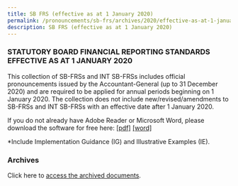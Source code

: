 ```yaml
---
title: SB FRS (effective as at 1 January 2020)
permalink: /pronouncements/sb-frs/archives/2020/effective-as-at-1-january-2020/
description: SB FRS (effective as at 1 January 2020)
---
```

### STATUTORY BOARD FINANCIAL REPORTING STANDARDS EFFECTIVE AS AT 1 JANUARY 2020

  

This collection of SB-FRSs and INT SB-FRSs includes official pronouncements issued by the Accountant-General (up to 31 December 2020) and are required to be applied for annual periods beginning on 1 January 2020. The collection does not include new/revised/amendments to SB-FRSs and INT SB-FRSs with an effective date after 1 January 2020.

If you do not already have Adobe Reader or Microsoft Word, please download the software for free here: [\[pdf\]](http://www.adobe.com/products/acrobat/readstep2.html) [\[word\]](http://www.microsoft.com/downloads/details.aspx?FamilyID=95e24c87-8732-48d5-8689-ab826e7b8fdf&DisplayLang=en)



\*Include Implementation Guidance (IG) and Illustrative Examples (IE).  

### Archives 

Click here to [access the archived documents](https://www.assb.gov.sg/pronouncements/statutory-board-financial-reporting-standards-(sb-frs)/archives).